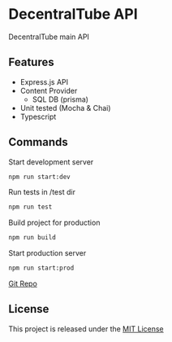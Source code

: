 # DecentralTube API
DecentralTube main API

## Features
- Express.js API 
- Content Provider
  - SQL DB (prisma)
- Unit tested (Mocha & Chai)
- Typescript

## Commands

Start development server
```sh
npm run start:dev
```

Run tests in /test dir
```sh
npm run test
```

Build project for production
```sh
npm run build
```

Start production server
```sh
npm run start:prod
```

[Git Repo](https://github.com/DecentralTube/decentraltube-api)

## License
This project is released under the [MIT License](https://opensource.org/licenses/MIT)